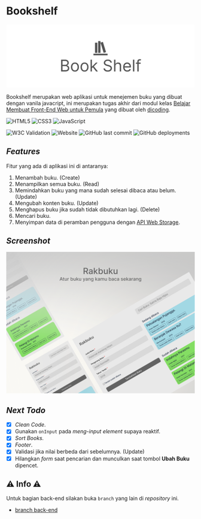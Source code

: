 # Bookshelf

![Bookshelf image](./img/bookshelf.jpg)

Bookshelf merupakan web aplikasi untuk menejemen buku yang dibuat dengan vanila javacript, ini merupakan tugas akhir dari modul kelas [Belajar Membuat Front-End Web untuk Pemula](https://www.dicoding.com/academies/315) yang dibuat oleh [dicoding](https://www.dicoding.com/).

![HTML5](https://img.shields.io/badge/html5-%23E34F26.svg?style=for-the-badge&logo=html5&logoColor=white) ![CSS3](https://img.shields.io/badge/css3-%231572B6.svg?style=for-the-badge&logo=css3&logoColor=white) ![JavaScript](https://img.shields.io/badge/javascript-%23323330.svg?style=for-the-badge&logo=javascript&logoColor=%23F7DF1E)

![W3C Validation](https://img.shields.io/w3c-validation/html?targetUrl=https%3A%2F%2Fnnivxix.github.io%2Fbookshelf%2F) ![Website](https://img.shields.io/website?down_color=gray&down_message=offline&up_color=green&up_message=online&url=https%3A%2F%2Fnnivxix.github.io%2Fbookshelf%2F) ![GitHub last commit](https://img.shields.io/github/last-commit/nnivxix/bookshelf?style=flat-square) ![GitHub deployments](https://img.shields.io/github/deployments/nnivxix/bookshelf/github-pages?label=deploy)

## *Features*

Fitur yang ada di aplikasi ini di antaranya:

1. Menambah buku. (Create)
2. Menampilkan semua buku. (Read)
3. Memindahkan buku yang mana sudah selesai dibaca atau belum. (Update)
4. Mengubah konten buku. (Update)
5. Menghapus buku jika sudah tidak dibutuhkan lagi. (Delete)
6. Mencari buku.
7. Menyimpan data di peramban pengguna dengan [API Web Storage](https://developer.mozilla.org/en-US/docs/Web/API/Web_Storage_API).

## *Screenshot*

![Shot](/img/shot.png)

## *Next Todo*

- [x] *Clean Code*.
- [x] Gunakan `onInput` pada *meng-input element* supaya reaktif.
- [x] *Sort Books.*
- [x] *Footer*.
- [x] Validasi jika nilai berbeda dari sebelumnya. (Update)
- [x] Hilangkan *form* saat pencarian dan munculkan saat tombol **Ubah Buku** dipencet.

## ⚠ Info ⚠

Untuk bagian back-end silakan buka `branch` yang lain di *repository* ini.

- [branch back-end](https://github.com/nnivxix/bookshelf/tree/main)
